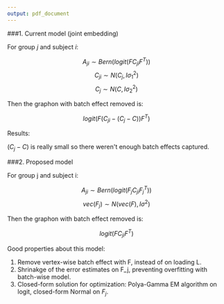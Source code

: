 ```yaml
---
output: pdf_document
---
```

###1. Current model (joint embedding)

For group $j$ and subject $i$:


$$A_{ji} \sim Bern(logit( F C_{ji} F^T))$$
$$C_{ji} \sim N( C_j, I\sigma_1^2)$$
$$C_j \sim N(C, I\sigma_2^2)$$

Then the graphon with batch effect removed is:

$$logit( F (C_{ji}-(C_j-C)) F^T)$$

Results:

$(C_j-C)$ is really small so there weren't enough batch effects captured.



###2. Proposed model

For group j and subject i:

$$A_{ji} \sim {Bern}({logit}( F_j C_{ji} F^T_j))$$
$$vec(F_j) \sim N(vec(F), I\sigma^2)$$

Then the graphon with batch effect removed is:

$$logit( F C_{ji} F^T)$$

Good properties about this model:

1. Remove vertex-wise batch effect with F, instead of on loading L.
2. Shrinakge of the error estimates on F_j, preventing overfitting with batch-wise model.
3. Closed-form solution for optimization: Polya-Gamma EM algorithm on logit, closed-form Normal on $F_j$.